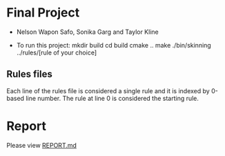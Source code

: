 # Final Project
- Nelson Wapon Safo, Sonika Garg and Taylor Kline

- To run this project:
	mkdir build
	cd build
	cmake ..
	make
	./bin/skinning ../rules/[rule of your choice]

## Rules files

Each line of the rules file is considered a single rule and it is indexed by 0-based line number. The rule at line 0 is considered the starting rule.

# Report

Please view [REPORT.md](REPORT.md)